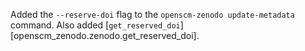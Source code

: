 Added the `--reserve-doi` flag to the `openscm-zenodo update-metadata` command.
Also added [`get_reserved_doi`][openscm_zenodo.zenodo.get_reserved_doi].
